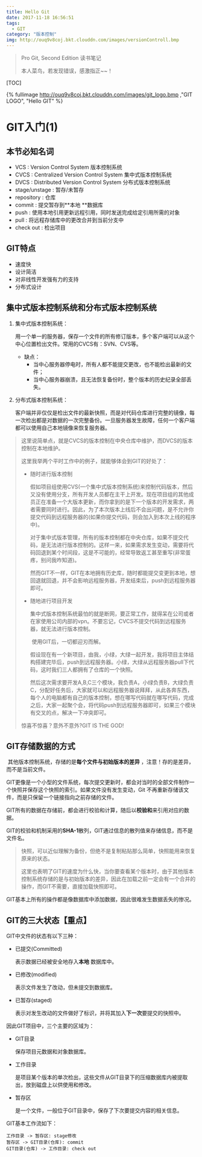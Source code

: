 ```yaml
---
title: Hello Git
date: 2017-11-18 16:56:51
tags:
  - GIT
category: "版本控制"
img: http://ouq9v8coj.bkt.clouddn.com/images/versionControll.bmp
---
```


> Pro Git, Second Edition 读书笔记
>
> 本人菜鸟，若发现错误，感激指正~~！

[TOC]

 {% fullimage http://ouq9v8coj.bkt.clouddn.com/images/git_logo.bmp ,"GIT LOGO", "Hello GIT" %}

# GIT入门(1) 

## 本节必知名词

- VCS : Version Control System 版本控制系统
- CVCS : Centralized Version Control System 集中式版本控制系统
- DVCS : Distributed Version Control System 分布式版本控制系统
- stage/unstage : 暂存/未暂存
- repository : 仓库
- commit : 提交暂存到**本地 **数据库
- push : 使用本地引用更新远程引用，同时发送完成给定引用所需的对象
- pull : 将远程存储库中的更改合并到当前分支中
- check out : 检出项目

## GIT特点

- 速度快
- 设计简洁
- 对非线性开发强有力的支持
- 分布式设计

## 集中式版本控制系统和分布式版本控制系统

1. 集中式版本控制系统：

   用一个单一的服务器，保存一个文件的所有修订版本，多个客户端可以从这个中心位置检出文件。常用的CVCS有：SVN、CVS等。

   - 缺点：
     - 当中心服务器停电时，所有人都不能提交更改，也不能检出最新的文件；
     - 当中心服务器崩溃，且无法恢复备份时，整个版本的历史纪录全部丢失。

2. 分布式版本控制系统：

   客户端并非仅仅是检出文件的最新快照，而是对代码仓库进行完整的镜像，每一次检出都是对数据的一次完整备份。一旦服务器发生故障，任何一个客户端都可以使用自己本地镜像来恢复服务器。

> 这里说简单点，就是CVCS的版本控制在中央仓库中维护，而DVCS的版本控制在本地维护。
>
> 这里我举两个平时工作中的例子，就能够体会到GIT的好处了：
>
> - 随时进行版本控制
>
>   ​	假如项目组使用CVS(一个集中式版本控制系统)来控制代码版本，然后又没有使用分支，所有开发人员都在主干上开发。现在项目组的其他成员正在准备一个大版本更新，而你拿到的是下一个版本的开发需求，两者需要同时进行。因此，为了本次版本上线后不会出问题，是不允许你提交代码到远程服务器的(如果你提交代码，则会加入到本次上线的程序中)。
>
>   ​	对于集中式版本管理，所有的版本控制都在中央仓库，如果不提交代码，是无法进行版本控制的。这样一来，如果需求发生变动，需要将代码回退到某个时间段，这是不可能的，经常导致返工甚至重写(非常蛋疼，别问我咋知道)。
>
>   ​	然而GIT不一样，GIT在本地拥有历史库，随时都能提交变更到本地，想回退就回退，并不会影响远程服务器，开发结束后，push到远程服务器即可。
>
>
> - 随地进行项目开发
>
>   ​	集中式版本控制系统最怕的就是断网，要正常工作，就得呆在公司或者在家使用公司内部的vpn。不要忘记，CVCS不提交代码到远程服务器，就无法进行版本控制。
>
>   ​	使用GIT后，一切都迎刃而解。
>
>   ​	假设现在有一个新项目，由我，小绿，大绿一起开发，我将项目主体结构搭建完毕后，push到远程服务器。小绿，大绿从远程服务器pull下代码，这时我们三人都拥有了仓库的一个快照。
>
>   ​	然后这次需求要开发A,B,C三个模块，我负责A，小绿负责B，大绿负责C，分配好任务后，大家就可以和远程服务器说拜拜，从此各奔东西，每个人的电脑都有自己的版本控制，想在哪写代码就在哪写代码，完成之后，大家一起聚个会，将代码push到远程服务器即可，如果三个模块有交叉的点，解决一下冲突即可。
>
> 惊喜不惊喜？意外不意外?GIT IS THE GOD!

## GIT存储数据的方式

​	其他版本控制系统，存储的是**每个文件与初始版本的差异** ，注意！存的是差异，而不是当前文件。

​	GIT更像是一个小型的文件系统，每次提交更新时，都会对当时的全部文件制作一个快照并保存这个快照的索引。如果文件没有发生变动，Git 不再重新存储该文件，而是只保留一个链接指向之前存储的文件。

​	GIT所有的数据在存储前，都会进行校验和计算，随后以**校验和**来引用对应的数据。

​	GIT的校验和机制采用的**SHA-1**散列，GIT通过信息的散列值来存储信息，而不是文件名。

> 快照，可以近似理解为备份，但绝不是复制粘贴那么简单，快照能用来恢复原来的状态。
>
> 这里也表明了GIT的速度为什么快，当你要查看某个版本时，由于其他版本控制系统存储的是与初始版本的差异，因此在加载之前一定会有一个合并的操作，而GIT不需要，直接加载快照即可。

​	GIT基本上所有的操作都是像数据库中添加数据，因此很难发生数据丢失的惨况。

## GIT的三大状态【重点】

GIT中文件的状态有以下三种：

- 已提交(Committed)

  表示数据已经被安全地存入**本地** 数据库中。

- 已修改(modified)

  表示文件发生了改动，但未提交到数据库。

- 已暂存(staged)

  表示对发生改动的文件做好了标识，并将其加入**下一次**要提交的快照中。

因此GIT项目中，三个主要的区域为：

- GIT目录

  保存项目元数据和对象数据库。

- 工作目录

  是项目某个版本的单次检出，这些文件从GIT目录下的压缩数据库内被提取出，放到磁盘上以供使用和修改。

- 暂存区

  是一个文件，一般位于GIT目录中，保存了下次要提交内容的相关信息。

GIT基本工作流如下：

```sequence
工作目录 -> 暂存区: stage修改
暂存区 -> GIT目录(仓库): commit
GIT目录(仓库) -> 工作目录: check out
```

